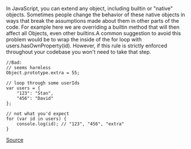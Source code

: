 In JavaScript, you can extend any object, including builtin or "native" objects. Sometimes people change the behavior of these native objects in ways that break the assumptions made about them in other parts of the code. For example here we are overriding a builtin method that will then affect all Objects, even other builtins.A common suggestion to avoid this problem would be to wrap the inside of the for loop with users.hasOwnProperty(id). However, if this rule is strictly enforced throughout your codebase you won't need to take that step.

```
//Bad:
// seems harmless
Object.prototype.extra = 55;

// loop through some userIds
var users = {
    "123": "Stan",
    "456": "David"
};

// not what you'd expect
for (var id in users) {
    console.log(id); // "123", "456", "extra"
}
```

[Source](http://eslint.org/docs/rules/no-extend-native)
